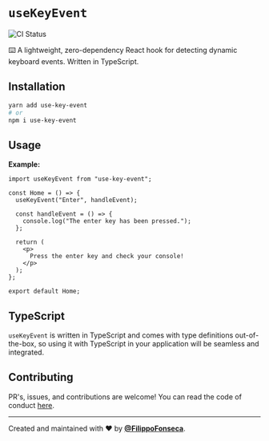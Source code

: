 # `useKeyEvent`

![CI Status](https://github.com/webmail/use-last-fm/workflows/CI/badge.svg)

⌨️ A lightweight, zero-dependency React hook for detecting dynamic keyboard events. Written in TypeScript.

## Installation

```bash
yarn add use-key-event
# or
npm i use-key-event
```

## Usage

**Example:**

```tsx
import useKeyEvent from "use-key-event";

const Home = () => {
  useKeyEvent("Enter", handleEvent);

  const handleEvent = () => {
    console.log("The enter key has been pressed.");
  };

  return (
    <p>
      Press the enter key and check your console!
    </p>
  );
};

export default Home;
```

## TypeScript

`useKeyEvent` is written in TypeScript and comes with type definitions out-of-the-box, so using it with TypeScript in your application will be seamless and integrated.

## Contributing

PR's, issues, and contributions are welcome! You can read the code of conduct [here](https://github.com/filippo-fonseca/use-key-event/blob/main/CODE_OF_CONDUCT.md).

<hr /> 

Created and maintained with ❤️ by [**@FilippoFonseca**](https://www.twitter.com/FilippoFonseca).

